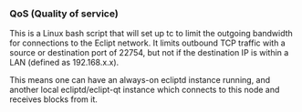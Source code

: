 ### QoS (Quality of service) ###

This is a Linux bash script that will set up tc to limit the outgoing bandwidth for connections to the Eclipt network. It limits outbound TCP traffic with a source or destination port of 22754, but not if the destination IP is within a LAN (defined as 192.168.x.x).

This means one can have an always-on ecliptd instance running, and another local ecliptd/eclipt-qt instance which connects to this node and receives blocks from it.
